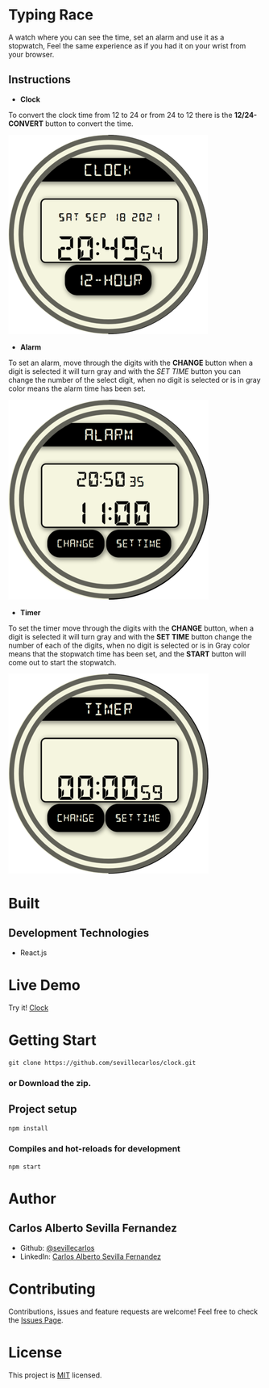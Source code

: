 # Typing Race
A watch where you can see the time, set an alarm and use it as a stopwatch, Feel the same experience as if you had it on your wrist from your browser.

## Instructions 
* **Clock**

To convert the clock time from 12 to 24 or from 24 to 12 there is the **12/24-CONVERT** button to convert the time.

![Clock Image!](/assets/images/clock-image.png "Clock ")

* **Alarm**

To set an alarm, move through the digits with the **CHANGE** button when a digit is selected it will turn gray and with the *SET TIME* button you can change the number of the select digit, when no digit is selected or is in gray color means the alarm time has been set.

![Alarm Image!](/assets/images/alarm-image.png "Alarm ")


* **Timer**

To set the timer move through the digits with the **CHANGE** button, when a digit is selected it will turn gray and with the **SET TIME** button change the number of each of the digits, when no digit is selected or is in Gray color means that the stopwatch time has been set, and the **START** button will come out to start the stopwatch.

![Timer Image!](/assets/images/timer-image.png "Timer ")

# Built
## Development Technologies
- React.js

# Live Demo
Try it! [Clock](https://clock-alarm-timer.netlify.app/)

# Getting Start
```
git clone https://github.com/sevillecarlos/clock.git
```
### or Download the zip.
## Project setup
```
npm install
```
### Compiles and hot-reloads for development
```
npm start
```
# Author
## Carlos Alberto Sevilla Fernandez
* Github: [@sevillecarlos](https://github.com/sevillecarlos)
* LinkedIn: [Carlos Alberto Sevilla Fernandez](https://github.com/sevillecarlos)

# Contributing
Contributions, issues and feature requests are welcome!
Feel free to check the [Issues Page](https://github.com/sevillecarlos/clock/issues).

# License
This project is [MIT](https://opensource.org/licenses/MIT) licensed.



